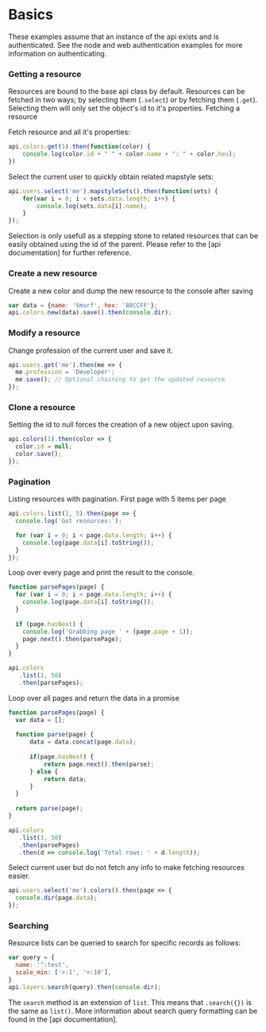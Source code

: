 # Basics
These examples assume that an instance of the api exists and is authenticated. 
See the node and web authentication examples for more information on authenticating.

### Getting a resource
Resources are bound to the base api class by default. Resources can be fetched in 
two ways; by selecting them (`.select`) or by fetching them (`.get`). Selecting them will only set the
object's id to it's properties. Fetching a resource

Fetch resource and all it's properties:

```js 
api.colors.get(1).then(function(color) {
    console.log(color.id + " " + color.name + ": " + color.hex);
})
```

Select the current user to quickly obtain related mapstyle sets:

```js
api.users.select('me').mapstyleSets().then(function(sets) {
    for(var i = 0; i < sets.data.length; i++) {
        console.log(sets.data[i].name);
    }
});
```

Selection is only usefull as a stepping stone to related resources that can be easily obtained 
using the id of the parent. Please refer to the [api documentation] for further reference.

### Create a new resource
Create a new color and dump the new resource to the console after saving

```js
var data = {name: 'Smurf', hex: '88CCFF'};
api.colors.new(data).save().then(console.dir);
```

### Modify a resource
Change profession of the current user and save it.

```js
api.users.get('me').then(me => {
  me.profession = 'Developer';
  me.save(); // Optional chaining to get the updated resource
});
```

### Clone a resource
Setting the id to null forces the creation of a new object upon saving. 

```js
api.colors(1).then(color => {
  color.id = null;
  color.save();
});
```

### Pagination
Listing resources with pagination. First page with 5 items per page

```js
api.colors.list(1, 5).then(page => {
  console.log('Got resources:');

  for (var i = 0; i < page.data.length; i++) {
    console.log(page.data[i].toString());
  }
});
``` 

Loop over every page and print the result to the console.

```js
function parsePages(page) {
  for (var i = 0; i < page.data.length; i++) {
    console.log(page.data[i].toString());     
  }  
    
  if (page.hasNext) {
    console.log('Grabbing page ' + (page.page + 1));
    page.next().then(parsePage);
  }
}

api.colors
   .list(1, 50)
   .then(parsePages);
```

Loop over all pages and return the data in a promise
```js
function parsePages(page) {
  var data = [];
  
  function parse(page) {
      data = data.concat(page.data);
      
      if(page.hasNext) {
          return page.next().then(parse);
      } else {
          return data;
      }
  }  
    
  return parse(page);
}

api.colors
   .list(1, 50)
   .then(parsePages)
   .then(d => console.log('Total rows: ' + d.length));
```


Select current user but do not fetch any info to make fetching resources easier.

```js
api.users.select('me').colors().then(page => {
  console.dir(page.data);
});
```

### Searching
Resource lists can be queried to search for specific records as follows:

```js
var query = {
  name: '^:test',
  scale_min: ['>:1', '<:10'],
}
api.layers.search(query).then(console.dir);
```

The `search` method is an extension of `list`. This means that `.search({})` is the same as 
`list()`. More information about search query formatting can be found in the [api documentation].
 
[api documepntation]: https://api.beta.maps4news.com/docs/